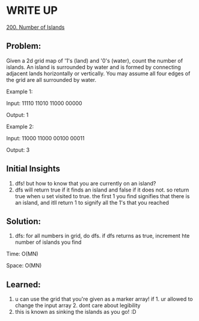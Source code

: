 #  WRITE UP
[200. Number of Islands](https://leetcode.com/problems/number-of-islands/)<br/>

## Problem: 
Given a 2d grid map of '1's (land) and '0's (water), count the number of islands. An island is surrounded by water and is formed by connecting adjacent lands horizontally or vertically. You may assume all four edges of the grid are all surrounded by water.

Example 1:

Input:
11110
11010
11000
00000

Output: 1


Example 2:

Input:
11000
11000
00100
00011

Output: 3

## Initial Insights
1. dfs! but how to know that you are currently on an island?
2. dfs will return true if it finds an island and false if it does not. so return true when u set visited to true. the first 1 you find signifies that there is an island, and itll return 1 to signify all the 1's that you reached

## Solution:
1. dfs: for all numbers in grid, do dfs. if dfs returns as true, increment hte number of islands you find

Time: O(MN)

Space: O(MN)


## Learned:
1. u can use the grid that you're given as a marker array! if 1. ur allowed to change the input array 2. dont care about legibility
2. this is known as sinking the islands as you go! :D